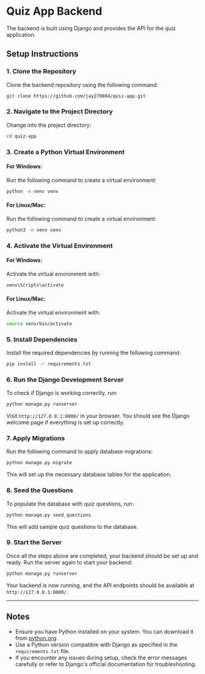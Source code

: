 
# Quiz App Backend

The backend is built using Django and provides the API for the quiz application.

## Setup Instructions

### 1. Clone the Repository
Clone the backend repository using the following command:

```bash
git clone https://github.com/jay270804/quiz-app.git
```

### 2. Navigate to the Project Directory
Change into the project directory:

```bash
cd quiz-app
```

### 3. Create a Python Virtual Environment

#### For Windows:
Run the following command to create a virtual environment:

```bash
python -m venv venv
```

#### For Linux/Mac:
Run the following command to create a virtual environment:

```bash
python3 -m venv venv
```

### 4. Activate the Virtual Environment

#### For Windows:
Activate the virtual environment with:

```bash
venv\Scripts\activate
```

#### For Linux/Mac:
Activate the virtual environment with:

```bash
source venv/bin/activate
```

### 5. Install Dependencies
Install the required dependencies by running the following command:

```bash
pip install -r requirements.txt
```

### 6. Run the Django Development Server
To check if Django is working correctly, run:

```bash
python manage.py runserver
```

Visit `http://127.0.0.1:8000/` in your browser. You should see the Django welcome page if everything is set up correctly.

### 7. Apply Migrations
Run the following command to apply database migrations:

```bash
python manage.py migrate
```

This will set up the necessary database tables for the application.

### 8. Seed the Questions
To populate the database with quiz questions, run:

```bash
python manage.py seed_questions
```

This will add sample quiz questions to the database.

### 9. Start the Server
Once all the steps above are completed, your backend should be set up and ready. Run the server again to start your backend:

```bash
python manage.py runserver
```

Your backend is now running, and the API endpoints should be available at `http://127.0.0.1:8000/`.

---

## Notes

- Ensure you have Python installed on your system. You can download it from [python.org](https://www.python.org/).
- Use a Python version compatible with Django as specified in the `requirements.txt` file.
- If you encounter any issues during setup, check the error messages carefully or refer to Django's official documentation for troubleshooting.
